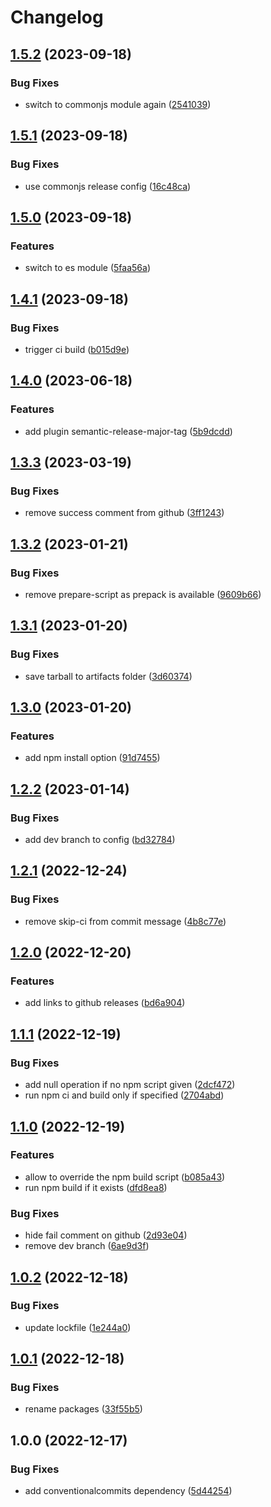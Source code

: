 # Changelog

## [1.5.2](https://github.com/cihelper/semanticrelease-preset-npm/compare/v1.5.1...v1.5.2) (2023-09-18)


### Bug Fixes

* switch to commonjs module again ([2541039](https://github.com/cihelper/semanticrelease-preset-npm/commit/254103927f6b99d28adeb9aa535bdaa9507d9ea9))

## [1.5.1](https://github.com/cihelper/semanticrelease-preset-npm/compare/v1.5.0...v1.5.1) (2023-09-18)


### Bug Fixes

* use commonjs release config ([16c48ca](https://github.com/cihelper/semanticrelease-preset-npm/commit/16c48cac7d195a11bfef3fd5221f19990e4c2350))

## [1.5.0](https://github.com/cihelper/semanticrelease-preset-npm/compare/v1.4.1...v1.5.0) (2023-09-18)


### Features

* switch to es module ([5faa56a](https://github.com/cihelper/semanticrelease-preset-npm/commit/5faa56a7c77619fb9560099931d01470c9aad1bb))

## [1.4.1](https://github.com/cihelper/semanticrelease-preset-npm/compare/v1.4.0...v1.4.1) (2023-09-18)


### Bug Fixes

* trigger ci build ([b015d9e](https://github.com/cihelper/semanticrelease-preset-npm/commit/b015d9ef333c0410a291a90301ac850f1402a564))

## [1.4.0](https://github.com/cihelper/semanticrelease-preset-npm/compare/v1.3.3...v1.4.0) (2023-06-18)


### Features

* add plugin semantic-release-major-tag ([5b9dcdd](https://github.com/cihelper/semanticrelease-preset-npm/commit/5b9dcddf743fa3e88d09765181fb21ad6ca8ccb1))

## [1.3.3](https://github.com/cihelper/semanticrelease-preset-npm/compare/v1.3.2...v1.3.3) (2023-03-19)


### Bug Fixes

* remove success comment from github ([3ff1243](https://github.com/cihelper/semanticrelease-preset-npm/commit/3ff1243b2a2ca886623dcf19373a7abd819d5028))

## [1.3.2](https://github.com/cihelper/semanticrelease-preset-npm/compare/v1.3.1...v1.3.2) (2023-01-21)


### Bug Fixes

* remove prepare-script as prepack is available ([9609b66](https://github.com/cihelper/semanticrelease-preset-npm/commit/9609b6695378fab8081f7b3e09742b3f948f8911))

## [1.3.1](https://github.com/cihelper/semanticrelease-preset-npm/compare/v1.3.0...v1.3.1) (2023-01-20)


### Bug Fixes

* save tarball to artifacts folder ([3d60374](https://github.com/cihelper/semanticrelease-preset-npm/commit/3d60374707eab23dc94038065accf51139af698c))

## [1.3.0](https://github.com/cihelper/semanticrelease-preset-npm/compare/v1.2.2...v1.3.0) (2023-01-20)


### Features

* add npm install option ([91d7455](https://github.com/cihelper/semanticrelease-preset-npm/commit/91d74552fc11b23f3b1303fa6decc2611d7194ac))

## [1.2.2](https://github.com/cihelper/semanticrelease-preset-npm/compare/v1.2.1...v1.2.2) (2023-01-14)


### Bug Fixes

* add dev branch to config ([bd32784](https://github.com/cihelper/semanticrelease-preset-npm/commit/bd3278466df1f4990bbc7d192a0b5f1ff508b012))

## [1.2.1](https://github.com/cihelper/semanticrelease-preset-npm/compare/v1.2.0...v1.2.1) (2022-12-24)


### Bug Fixes

* remove skip-ci from commit message ([4b8c77e](https://github.com/cihelper/semanticrelease-preset-npm/commit/4b8c77e5f3ad672ce44c7aaa721a5ff3a67dd549))

## [1.2.0](https://github.com/cihelper/semanticrelease-preset-npm/compare/v1.1.1...v1.2.0) (2022-12-20)


### Features

* add links to github releases ([bd6a904](https://github.com/cihelper/semanticrelease-preset-npm/commit/bd6a90451793a395249ded109b2b939f9a6a475d))

## [1.1.1](https://github.com/cihelper/semanticrelease-preset-npm/compare/v1.1.0...v1.1.1) (2022-12-19)


### Bug Fixes

* add null operation if no npm script given ([2dcf472](https://github.com/cihelper/semanticrelease-preset-npm/commit/2dcf4727580878ec5f6b2e0f2e278732075f74ce))
* run npm ci and build only if specified ([2704abd](https://github.com/cihelper/semanticrelease-preset-npm/commit/2704abdfbf9804f73f092131d62ede0e44a54e90))

## [1.1.0](https://github.com/cihelper/semanticrelease-preset-npm/compare/v1.0.2...v1.1.0) (2022-12-19)


### Features

* allow to override the npm build script ([b085a43](https://github.com/cihelper/semanticrelease-preset-npm/commit/b085a43b8d04adaac60cde2c0c7bf28fd8d2da4a))
* run npm build if it exists ([dfd8ea8](https://github.com/cihelper/semanticrelease-preset-npm/commit/dfd8ea83c1a3062d0a633678a2233517627cddba))


### Bug Fixes

* hide fail comment on github ([2d93e04](https://github.com/cihelper/semanticrelease-preset-npm/commit/2d93e04209c230a2a0e9fc713bf445142fde1263))
* remove dev branch ([6ae9d3f](https://github.com/cihelper/semanticrelease-preset-npm/commit/6ae9d3fcb89c663c8936b609956691327fc3b16f))

## [1.0.2](https://github.com/cihelper/semanticrelease-preset-npm/compare/v1.0.1...v1.0.2) (2022-12-18)


### Bug Fixes

* update lockfile ([1e244a0](https://github.com/cihelper/semanticrelease-preset-npm/commit/1e244a0f17be6365ad7cf41577d8f77dce726b33))

## [1.0.1](https://github.com/cihelper/semanticrelease-preset-npm/compare/v1.0.0...v1.0.1) (2022-12-18)


### Bug Fixes

* rename packages ([33f55b5](https://github.com/cihelper/semanticrelease-preset-npm/commit/33f55b50fcd5cbbcae597bdde3539ee1de8c51d5))

## 1.0.0 (2022-12-17)

### Bug Fixes

- add conventionalcommits dependency ([5d44254](https://github.com/cihelper/semanticrelease-preset-npm/commit/5d44254b10cd0fdb88b854ea5abdcb7f31fe1b4b))
